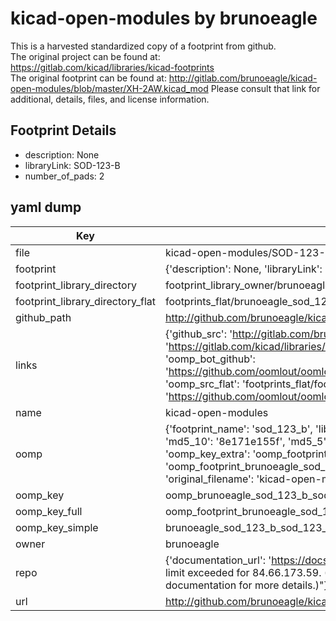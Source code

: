 # kicad-open-modules by brunoeagle  
This is a harvested standardized copy of a footprint from github.  
The original project can be found at:  
https://gitlab.com/kicad/libraries/kicad-footprints  
The original footprint can be found at:
http://gitlab.com/brunoeagle/kicad-open-modules/blob/master/XH-2AW.kicad_mod
Please consult that link for additional, details, files, and license information.  
## Footprint Details
* description: None  
* libraryLink: SOD-123-B  
* number_of_pads: 2  
## yaml dump  
| Key | Value |  
| --- | --- |  
| file | kicad-open-modules/SOD-123-B.kicad_mod |  
| footprint | {'description': None, 'libraryLink': 'SOD-123-B', 'number_of_pads': 2} |  
| footprint_library_directory | footprint_library_owner/brunoeagle_kicad-open-modules |  
| footprint_library_directory_flat | footprints_flat/brunoeagle_sod_123_b_sod_123_b/working |  
| github_path | http://github.com/brunoeagle/kicad-open-modules/blob/master/SOD-123-B.kicad_mod |  
| links | {'github_src': 'http://gitlab.com/brunoeagle/kicad-open-modules/blob/master/XH-2AW.kicad_mod', 'github_src_repo': 'https://gitlab.com/kicad/libraries/kicad-footprints', 'oomp_bot': 'footprints/brunoeagle_sod_123_b_sod_123_b/working', 'oomp_bot_github': 'https://github.com/oomlout/oomlout_oomp_footprint_bot/tree/main/footprints/brunoeagle_sod_123_b_sod_123_b/working', 'oomp_src_flat': 'footprints_flat/footprints_flat/brunoeagle_sod_123_b_sod_123_b/working', 'oomp_src_flat_github': 'https://github.com/oomlout/oomlout_oomp_footprint_src/tree/main/footprints_flat/brunoeagle_sod_123_b_sod_123_b/working'} |  
| name | kicad-open-modules |  
| oomp | {'footprint_name': 'sod_123_b', 'library_name': 'sod_123_b_kicad_mod', 'md5': '8e171e155f0a80a501e6111f60e53d8f', 'md5_10': '8e171e155f', 'md5_5': '8e171', 'md5_6': '8e171e', 'oomp_key': 'oomp_brunoeagle_sod_123_b_sod_123_b', 'oomp_key_extra': 'oomp_footprint_brunoeagle_sod_123_b_sod_123_b', 'oomp_key_full': 'oomp_footprint_brunoeagle_sod_123_b_sod_123_b_8e171e', 'oomp_key_simple': 'brunoeagle_sod_123_b_sod_123_b', 'original_filename': 'kicad-open-modules/SOD-123-B.kicad_mod', 'owner_name': 'brunoeagle'} |  
| oomp_key | oomp_brunoeagle_sod_123_b_sod_123_b |  
| oomp_key_full | oomp_footprint_brunoeagle_sod_123_b_sod_123_b |  
| oomp_key_simple | brunoeagle_sod_123_b_sod_123_b |  
| owner | brunoeagle |  
| repo | {'documentation_url': 'https://docs.github.com/rest/overview/resources-in-the-rest-api#rate-limiting', 'message': "API rate limit exceeded for 84.66.173.59. (But here's the good news: Authenticated requests get a higher rate limit. Check out the documentation for more details.)"} |  
| url | http://github.com/brunoeagle/kicad-open-modules |  

